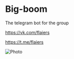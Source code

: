 # Big-boom

The telegram bot for the group

https://vk.com/flaiers

https://t.me/flaiers

![Photo](https://i.yapx.ru/LFiAR.jpg)
